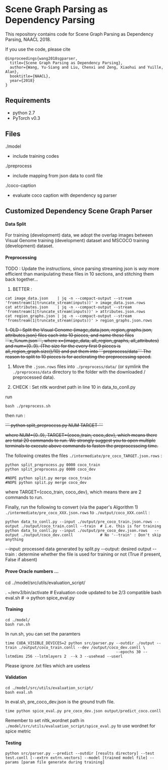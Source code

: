 Scene Graph Parsing as Dependency Parsing
===================

This repository contains code for Scene Graph Parsing as Dependency Parsing, NAACL 2018.

If you use the code, please cite 
``` 
@inproceedings{wang2018sgparser,     
  title={Scene Graph Parsing as Dependency Parsing},  
  author={Wang, Yu-Siang and Liu, Chenxi and Zeng, Xiaohui and Yuille, Alan},  
  booktitle={NAACL},  
  year={2018}
} 
```


## Requirements
- python 2.7
- PyTorch v0.3

## Files
./model
- include training codes

./preprocess
- include mapping from json data to conll file 

./coco-caption
- evaluate coco caption with dependency sg parser

## Customized Dependency Scene Graph Parser
#### Data Split
For training (development) data, we adopt the overlap images between Visual Genome training (development) dataset and MSCOCO training (development) dataset.

#### Preprocessing ####

TODO : Update the instructions, since parsing streaming json is *way* more efficient than manipulating these
files in 10 sections, and stitching them back together...

1. BETTER : 
```
cat image_data.json    | jq -n --compact-output --stream 'fromstream(1|truncate_stream(inputs))' > image_data.json.rows
cat attributes.json    | jq -n --compact-output --stream 'fromstream(1|truncate_stream(inputs))' > attributes.json.rows
cat region_graphs.json | jq -n --compact-output --stream 'fromstream(1|truncate_stream(inputs))' > region_graphs.json.rows
```

<strike>
1. OLD : Split the Visual Genome {image_data.json, region_graphs.json, attributes.json} files each into 10 pieces, and name these files ```x_%num.json```, 
   where x={image_data, all_region_graphs, all_attributes} and num={0..9}. 
   (The size for the every first 9 pieces is all_region_graph.size()/10) and put them into ```preprocess/data```
   The reason to split to 10 pieces is for acclerating the preprocessing speed. 
</strike>  

1. Move the ```.json.rows``` files into ```./preprocess/data/``` (or symlink the ```./preprocess/data``` directory to the folder with the downloaded / preprocessed data).

2. CHECK : Set nltk wordnet path in line 10 in data_to_conll.py



run
```
bash ./preprocess.sh
```
then run :

<strike>
```
python split_preprocess.py NUM TARGET
```

where NUM={0..9}, TARGET={coco_train, coco_dev}, which means there are total 20 commands to run.
We strongly suggest you to open multiple terminals to execute above commands to fasten the preprocesseing time.
</strike>

The following creates the files ```./intermediate/pre_coco_TARGET.json.rows``` :
```
python split_preprocess.py 0000 coco_train
python split_preprocess.py 0000 coco_dev

#NOPE python split.py merge coco_train 
#NOPE python split.py merge coco_dev
```
where TARGET={coco_train, coco_dev}, which means there are 2 commands to run.

Finally, run the following to convert (via the paper's Algorithm 1) ```./intermediate/pre_coco_XXX.json.rows``` 
to ```./output/coco_XXX.conll``` :

```
python data_to_conll.py --input ./output/pre_coco_train.json.rows --output ./output/coco_train.conll --train  # i.e. this is for training
python data_to_conll.py --input ./output/pre_coco_dev.json.rows   --output ./output/coco_dev.conll            # No '--train' : Don't skip anything
```

--input:  processed data generated by split.py
--output: desired output
--train : determine whether the file is used for training or not (True if present, False if absent)


#### Prove Oracle numbers ...

cd ../model/src/utils/evaluation_script/

. ~/env3/bin/activate   # Evaluation code updated to be 2/3 compatible
bash eval.sh  # -> python spice_eval.py





#### Training
```
cd ./model/
bash run.sh
```
In run.sh, you can set the paramters
```
time CUDA_VISIBLE_DEVICES=2 python src/parser.py --outdir ./output --train ./output/coco_train.conll --dev /output/coco_dev.conll \
                                                 --epochs 30 --lstmdims 256 --lstmlayers 2  --k 3 --usehead --userl
```
Please ignore .txt files which are useless

#### Validation

```
cd ./model/src/utils/evaluation_script/
bash eval.sh
```
In eval.sh, pre_coco_dev.json is the ground truth file.

```
time python spice_eval.py pre_coco_dev.json output/predict_coco.conll
```
Remember to set nltk_wordnet path in `./model/src/utils/evaluation_script/spice_eval.py` to use wordnet for spice metric


#### Testing

```
python src/parser.py --predict --outdir [results directory] --test test.conll [--extrn extrn.vectors] --model [trained model file] --params [param file generate during training]
```
